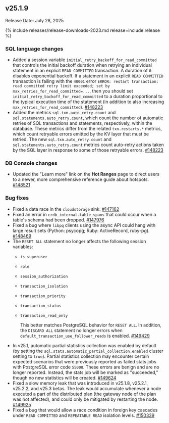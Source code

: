 ## v25.1.9

Release Date: July 28, 2025

{% include releases/release-downloads-2023.md release=include.release %}

<h3 id="v25-1-9-sql-language-changes">SQL language changes</h3>

- Added a session variable `initial_retry_backoff_for_read_committed` that controls the initial backoff duration when retrying an individual statement in an explicit `READ COMMITTED` transaction. A duration of `0` disables exponential backoff. If a statement in an explicit `READ COMMITTED` transaction is failing with the `40001` error `ERROR: restart transaction: read committed retry limit exceeded; set by max_retries_for_read_committed=...`, then you should set `initial_retry_backoff_for_read_committed` to a duration proportional to the typical execution time of the statement (in addition to also increasing `max_retries_for_read_committed`).
 [#148223][#148223]
- Added the metrics `sql.txn.auto_retry.count` and `sql.statements.auto_retry.count`, which count the number of automatic retries of SQL transactions and statements, respectively, within the database. These metrics differ from the related `txn.restarts.*` metrics, which count retryable errors emitted by the KV layer that must be retried. The new `sql.txn.auto_retry.count` and `sql.statements.auto_retry.count` metrics count auto-retry actions taken by the SQL layer in response to some of those retryable errors.
 [#148223][#148223]

<h3 id="v25-1-9-db-console-changes">DB Console changes</h3>

- Updated the "Learn more" link on the **Hot Ranges** page to direct users to a newer, more comprehensive reference guide about hotspots.
 [#148521][#148521]

<h3 id="v25-1-9-bug-fixes">Bug fixes</h3>

- Fixed a data race in the `cloudstorage` sink.
 [#147162][#147162]
- Fixed an error in `crdb_internal.table_spans` that could occur when a table's schema had been dropped.
 [#147976][#147976]
- Fixed a bug where `libpq` clients using the async API could hang with large result sets (Python: psycopg; Ruby: ActiveRecord, ruby-pg).
 [#148469][#148469]
- The `RESET ALL` statement no longer affects the following session variables:
  - `is_superuser`
  - `role`
  - `session_authorization`
  - `transaction_isolation`
  - `transaction_priority`
  - `transaction_status`
  - `transaction_read_only`
  
    This better matches PostgreSQL behavior for `RESET ALL`. In addition, the `DISCARD ALL` statement no longer errors when `default_transaction_use_follower_reads` is enabled.
 [#149429][#149429]
- In v25.1, automatic partial statistics collection was enabled by default (by setting the `sql.stats.automatic_partial_collection.enabled` cluster setting to `true`). Partial statistics collection may encounter certain expected scenarios that were previously reported as failed stats jobs with PostgreSQL error code `55000`. These errors are benign and are no longer reported. Instead, the stats job will be marked as "succeeded," though no new statistics will be created.
 [#149624][#149624]
- Fixed a slow memory leak that was introduced in v25.1.8, v25.2.1, v25.2.2, and v25.3 betas. The leak would accumulate whenever a node executed a part of the distributed plan (the gateway node of the plan was not affected), and could only be mitigated by restarting the node.
 [#149925][#149925]
- Fixed a bug that would allow a race condition in foreign key cascades under `READ COMMITTED` and `REPEATABLE READ` isolation levels.
 [#150339][#150339]


[#148521]: https://github.com/cockroachdb/cockroach/pull/148521
[#147162]: https://github.com/cockroachdb/cockroach/pull/147162
[#147976]: https://github.com/cockroachdb/cockroach/pull/147976
[#148469]: https://github.com/cockroachdb/cockroach/pull/148469
[#149925]: https://github.com/cockroachdb/cockroach/pull/149925
[#150339]: https://github.com/cockroachdb/cockroach/pull/150339
[#148223]: https://github.com/cockroachdb/cockroach/pull/148223
[#149624]: https://github.com/cockroachdb/cockroach/pull/149624
[#149429]: https://github.com/cockroachdb/cockroach/pull/149429

